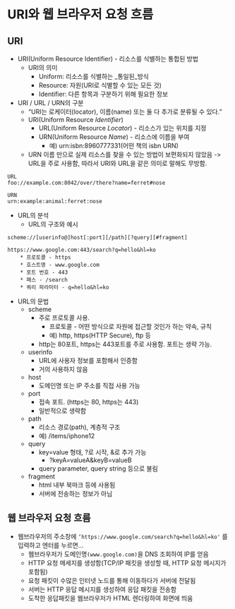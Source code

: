 # URI와 웹 브라우저 요청 흐름
## URI
* URI(Uniform Resource Identifier) - 리소스를 식별하는 통합된 방법
	* URI의 의미
		* Uniform: 리소스를 식별하는 _통일된_방식
		* Resource: 자원(URI로 식별할 수 있는 모든 것)
		* Identifier: 다른 항목과 구분하기 위해 필요한 정보
* URI / URL / URN의 구분
	* “URI는 로케이터(locator), 이름(name) 또는 둘 다 추가로 분류될 수 있다.”
	* URI(Uniform Resource _Identifier_)
		* URL(Uniform Resource _Locator_) - 리소스가 있는 위치를 지정
		* URN(Uniform Resource _Name_) - 리소스에 이름을 부여
			* 예) urn:isbn:8960777331(어떤 책의 isbn URN)
	* URN 이름 만으로 실제 리소스를 찾을 수 있는 방법이 보편화되지 않았음 -> URL을 주로 사용함,  따라서 URI와 URL을 같은 의미로 말해도 무방함.
```
URL
foo://example.com:8042/over/there?name=ferret#nose

URN
urn:example:animal:ferret:nose
```

* URL의 분석
	* URL의 구조와 예시
```
scheme://[userinfo@]host[:port][/path][?query][#fragment]

https://www.google.com:443/search?q=hello&hl=ko
  	* 프로토콜 - https
	* 호스트명 - www.google.com
	* 포트 번호 - 443
	* 패스 - /search
	* 쿼리 파라미터 - q=hello&hl=ko
```		




* URL의 문법
	* scheme
		* 주로 프로토콜 사용. 
			* 프로토콜 - 어떤 방식으로 자원에 접근할 것인가 하는 약속, 규칙
			* 예) http, https(HTTP Secure), ftp 등
		* http는 80포트, https는 443포트를 주로 사용함. 포트는 생략 가능.
	* userinfo 
		* URL에 사용자 정보를 포함해서 인증함
		* 거의 사용하지 않음
	* host
		* 도메인명 또는 IP 주소를 직접 사용 가능
	* port
		* 접속 포트. (https는 80, https는 443)  
		* 일반적으로 생략함
	* path
		* 리소스 경로(path), 계층적 구조
		* 예) /items/iphone12
	* query
		* key=value 형태, ?로 시작, &로 추가 가능 
			* ?keyA=valueA&keyB=valueB
		* query parameter, query string 등으로 불림
	* fragment
		* html 내부 북마크 등에 사용됨
		* 서버에 전송하는 정보가 아님

## 웹 브라우저 요청 흐름
* 웹브라우저의 주소창에 `‘https://www.google.com/search?q=hello&hl=ko'` 를 입력하고 엔터를 누르면…
	* 웹브라우저가 도메인명`(www.google.com)`을 DNS 조회하여 IP를 얻음
	* HTTP 요청 메세지를 생성함(TCP/IP 패킷을 생성할 때, HTTP 요청 메시지가 포함됨)
	* 요청 패킷이 수많은 인터넷 노드를 통해 이동하다가 서버에 전달됨 
	* 서버는 HTTP 응답 메시지를 생성하여 응답 패킷을 전송함
	* 도착한 응답패킷을 웹브라우저가 HTML 렌더링하여 화면에 띄움
